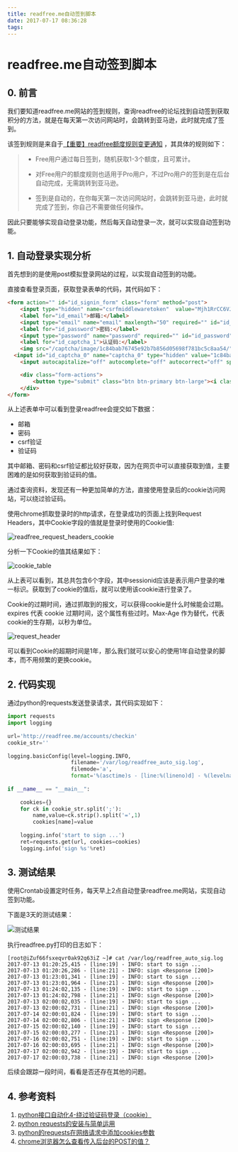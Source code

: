 ```yaml
---
title: readfree.me自动签到脚本
date: 2017-07-17 08:36:28
tags:
---
```


# readfree.me自动签到脚本

## 0. 前言

我们要知道readfree.me网站的签到规则，查询readfree的论坛找到自动签到获取积分的方法，就是在每天第一次访问网站时，会跳转到亚马逊，此时就完成了签到。

该签到规则是来自于[【重要】readfree额度规则变更通知](http://forum.readfree.me/t/readfree/302) ，其具体的规则如下：

>- Free用户通过每日签到，随机获取1-3个额度，且可累计。
>- 对Free用户的额度规则也适用于Pro用户，不过Pro用户的签到是在后台自动完成，无需跳转到亚马逊。
>
>
>- 签到是自动的，在你每天第一次访问网站时，会跳转到亚马逊，此时就完成了签到，你自己不需要做任何操作。

因此只要能够实现自动登录功能，然后每天自动登录一次，就可以实现自动签到功能。



##  1. 自动登录实现分析

首先想到的是使用post模拟登录网站的过程，以实现自动签到的功能。

直接查看登录页面，获取登录表单的代码，其代码如下：

```html
<form action="" id="id_signin_form" class="form" method="post">
    <input type="hidden" name="csrfmiddlewaretoken"  value="Mjh1RrCC6VJzOdIbOfD4f99H5YEas287oltY0ve4H7BtqiqzRtMcMUpRkai4g9O3">
    <label for="id_email">邮箱:</label>
  	<input type="email" name="email" maxlength="50" required="" id="id_email">
	<label for="id_password">密码:</label>
  	<input type="password" name="password" required="" id="id_password">
	<label for="id_captcha_1">认证码:</label>
	<img src="/captcha/image/1c84bab76745e92b7b856d05698f781bc5c8aa54/" alt="captcha" class="captcha">
  <input id="id_captcha_0" name="captcha_0" type="hidden" value="1c84bab76745e92b7b856d05698f781bc5c8aa54">
	<input autocapitalize="off" autocomplete="off" autocorrect="off" spellcheck="false" id="id_captcha_1" name="captcha_1" type="text">

    <div class="form-actions">
        <button type="submit" class="btn btn-primary btn-large"><i class="icon-ok icon-white"></i>登录</button>
    </div>
</form>
```

从上述表单中可以看到登录readfree会提交如下数据：

* 邮箱
* 密码
* csrf验证
* 验证码

其中邮箱、密码和csrf验证都比较好获取，因为在网页中可以直接获取到值，主要困难的是如何获取到验证码的值。



通过查询资料，发现还有一种更加简单的方法，直接使用登录后的cookie访问网站，可以绕过验证码。

使用chrome抓取登录时的http请求，在登录成功的页面上找到Request Headers，其中Cookie字段的值就是登录时使用的Cookie值:

![readfree_request_headers_cookie](readfree_request_headers_cookie.png)

分析一下Cookie的值其结果如下：

![cookie_table](cookie_table.png)

从上表可以看到，其总共包含6个字段，其中sessionid应该是表示用户登录的唯一标识。获取到了cookie的值后，就可以使用该cookie进行登录了。



Cookie的过期时间，通过抓取到的报文，可以获得cookie是什么时候能会过期。expires 代表 cookie 过期时间，这个属性有些过时。Max-Age 作为替代，代表cookie的生存期，以秒为单位。

![request_header](request_header.png)

可以看到Cookie的超期时间是1年，那么我们就可以安心的使用1年自动登录的脚本，而不用频繁的更换cookie。



## 2. 代码实现

通过python的requests发送登录请求，其代码实现如下：

```python
import requests
import logging
    
url='http://readfree.me/accounts/checkin'
cookie_str=''
    
logging.basicConfig(level=logging.INFO,
                    filename='/var/log/readfree_auto_sig.log',
                    filemode='a',
                    format='%(asctime)s - [line:%(lineno)d] - %(levelname)s: %(message)s')
    
if __name__ == "__main__":
    
    cookies={}
    for ck in cookie_str.split(';'):
        name,value=ck.strip().split('=',1)
        cookies[name]=value
    
    logging.info('start to sign ...')
    ret=requests.get(url, cookies=cookies)
    logging.info('sign %s'%ret)
```

## 3. 测试结果

使用Crontab设置定时任务，每天早上2点自动登录readfree.me网站，实现自动签到功能。

下面是3天的测试结果：

![测试结果](readfree_auto_sig_test_result.png)

执行readfree.py打印的日志如下：

```
[root@iZuf66fsxeqvr0ak92q63iZ ~]# cat /var/log/readfree_auto_sig.log 
2017-07-13 01:20:25,415 - [line:19] - INFO: start to sign ...
2017-07-13 01:20:26,286 - [line:21] - INFO: sign <Response [200]>
2017-07-13 01:23:01,341 - [line:19] - INFO: start to sign ...
2017-07-13 01:23:01,964 - [line:21] - INFO: sign <Response [200]>
2017-07-13 01:24:02,135 - [line:19] - INFO: start to sign ...
2017-07-13 01:24:02,798 - [line:21] - INFO: sign <Response [200]>
2017-07-13 02:00:02,035 - [line:19] - INFO: start to sign ...
2017-07-13 02:00:02,731 - [line:21] - INFO: sign <Response [200]>
2017-07-14 02:00:01,824 - [line:19] - INFO: start to sign ...
2017-07-14 02:00:02,806 - [line:21] - INFO: sign <Response [200]>
2017-07-15 02:00:02,140 - [line:19] - INFO: start to sign ...
2017-07-15 02:00:03,277 - [line:21] - INFO: sign <Response [200]>
2017-07-16 02:00:02,751 - [line:19] - INFO: start to sign ...
2017-07-16 02:00:03,695 - [line:21] - INFO: sign <Response [200]>
2017-07-17 02:00:02,942 - [line:19] - INFO: start to sign ...
2017-07-17 02:00:03,738 - [line:21] - INFO: sign <Response [200]>
```

后续会跟踪一段时间，看看是否还存在其他的问题。

## 4. 参考资料
1. [python接口自动化4-绕过验证码登录（cookie）](http://www.cnblogs.com/yoyoketang/p/6838596.html)
2. [python requests的安装与简单运用](http://blog.csdn.net/alpha5/article/details/24964009)
3. [python的requests在网络请求中添加cookies参数](http://blog.csdn.net/winterto1990/article/details/51213029)
4. [chrome浏览器怎么查看传入后台的POST的值？](https://segmentfault.com/q/1010000002902690)